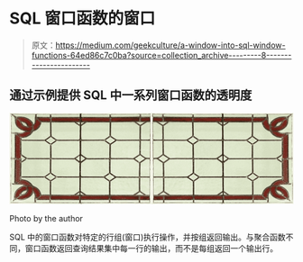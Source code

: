 # SQL 窗口函数的窗口

> 原文：<https://medium.com/geekculture/a-window-into-sql-window-functions-64ed86c7c0ba?source=collection_archive---------8----------------------->

## 通过示例提供 SQL 中一系列窗口函数的透明度

![](img/c86a88ab9ab06484ad04b21103cc4f38.png)

Photo by the author

SQL 中的窗口函数对特定的行组(窗口)执行操作，并按组返回输出。与聚合函数不同，窗口函数返回查询结果集中每一行的输出，而不是每组返回一个输出行。